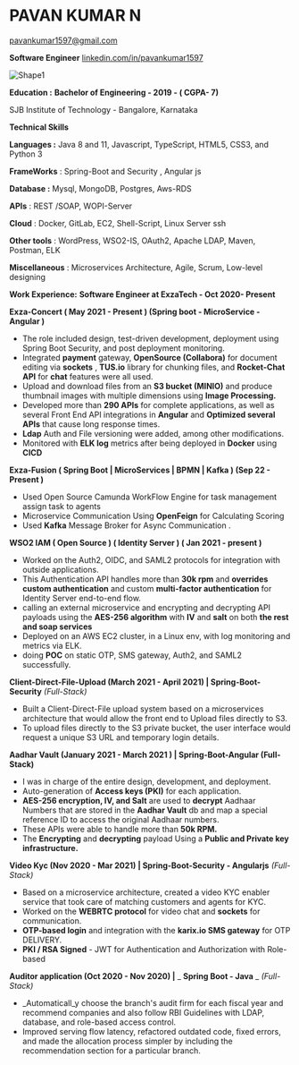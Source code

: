 # **PAVAN KUMAR N**
[pavankumar1597@gmail.com](mailto:pavankumar1597@gmail.com)

**Software Engineer** [linkedin.com/in/pavankumar1597](https://www.linkedin.com/in/pavankumar1597/)

![Shape1](RackMultipart20221129-1-cq91vy_html_4c6654d275b7fa01.gif)

**Education :** **Bachelor of Engineering - 2019 - ( CGPA- 7)**

SJB Institute of Technology - Bangalore, Karnataka

**Technical Skills**

**Languages :** Java 8 and 11, Javascript, TypeScript, HTML5, CSS3, and Python 3

**FrameWorks** : Spring-Boot and Security , Angular js

**Database :** Mysql, MongoDB, Postgres, Aws-RDS

**APIs** : REST /SOAP, WOPI-Server

**Cloud** : Docker, GitLab, EC2, Shell-Script, Linux Server ssh

**Other tools** : WordPress, WSO2-IS, OAuth2, Apache LDAP, Maven, Postman, ELK

**Miscellaneous** : Microservices Architecture, Agile, Scrum, Low-level designing

**Work Experience:**  **Software Engineer at ExzaTech - Oct 2020- Present**

**Exza-Concert ( May 2021 - Present ) (Spring boot - MicroService - Angular )**

- The role included design, test-driven development, deployment using Spring Boot Security, and post deployment monitoring.
- Integrated **payment** gateway, **OpenSource (Collabora)** for document editing via **sockets** , **TUS.io** library for chunking files, and **Rocket-Chat API** for **chat** features were all used.
- Upload and download files from an **S3 bucket (MINIO)** and produce thumbnail images with multiple dimensions using **Image Processing.**
- Developed more than **290 APIs** for complete applications, as well as several Front End API integrations in **Angular** and **Optimized several APIs** that cause long response times.
- **Ldap** Auth and File versioning were added, among other modifications.
- Monitored with **ELK log** metrics after being deployed in **Docker** using **CICD**

**Exza-Fusion ( Spring Boot | MicroServices | BPMN | Kafka ) (Sep 22 - Present )**

- Used Open Source Camunda WorkFlow Engine for task management assign task to agents
- Microservice Communication Using **OpenFeign** for Calculating Scoring
- Used **Kafka** Message Broker for Async Communication .

**WSO2 IAM ( Open Source ) ( Identity Server ) ( Jan 2021 - present )**

- Worked on the Auth2, OIDC, and SAML2 protocols for integration with outside applications.
- This Authentication API handles more than **30k rpm** and **overrides custom authentication** and custom **multi-factor authentication** for Identity Server end-to-end flow.
- calling an external microservice and encrypting and decrypting API payloads using the **AES-256 algorithm** with **IV** and **salt** on both **the rest and soap services**
- Deployed on an AWS EC2 cluster, in a Linux env, with log monitoring and metrics via ELK.
- doing **POC** on static OTP, SMS gateway, Auth2, and SAML2 successfully.

**Client-Direct-File-Upload (March 2021 - April 2021) | Spring-Boot-Security** _(Full-Stack)_

- Built a Client-Direct-File upload system based on a microservices architecture that would allow the front end to Upload files directly to S3.
- To upload files directly to the S3 private bucket, the user interface would request a unique S3 URL and temporary login details.

**Aadhar Vault (January 2021 - March 2021 ) | Spring-Boot-Angular (Full-Stack)**

- I was in charge of the entire design, development, and deployment.
- Auto-generation of **Access keys (PKI)** for each application.
- **AES-256 encryption, IV, and Salt** are used to **decrypt** Aadhaar Numbers that are stored in the **Aadhar Vault** db and map a special reference ID to access the original Aadhaar numbers.
- These APIs were able to handle more than **50k RPM.**
- The **Encrypting** and **decrypting** payload Using a **Public and Private key infrastructure.**

**Video Kyc (Nov 2020 - Mar 2021) | Spring-Boot-Security - Angularjs** _(Full-Stack)_

- Based on a microservice architecture, created a video KYC enabler service that took care of matching customers and agents for KYC.
- Worked on the **WEBRTC protocol** for video chat and **sockets** for communication.
- **OTP-based login** and integration with the **karix.io SMS gateway** for OTP DELIVERY.
- **PKI / RSA Signed** - JWT for Authentication and Authorization with Role-based

**Auditor application (Oct 2020 - Nov 2020) |** _ **Spring Boot - Java** _ _(Full-Stack)_

- _Automaticall_y choose the branch's audit firm for each fiscal year and recommend companies and also follow RBI Guidelines with LDAP, database, and role-based access control.
- Improved serving flow latency, refactored outdated code, fixed errors, and made the allocation process simpler by including the recommendation section for a particular branch.
